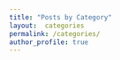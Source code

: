 ```yaml
---
title: "Posts by Category"
layout:  categories
permalink: /categories/
author_profile: true
---
```

